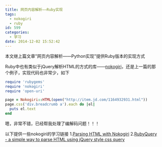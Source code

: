 ```yaml
---
title: 网页内容解析——Ruby实现
tags:
  - nokogiri
  - ruby
id: 599
categories:
  - 学习
date: 2014-12-02 15:52:42
---
```


本文继上篇文章"网页内容解析——Python实现"提供Ruby版本的实现方式

<!--more-->

Ruby中也有类似于jQuery解析HTML的方式的库——[nokogiri](http://www.nokogiri.org/)，还是上一篇的那个例子，实现代码也非常少，如下

```ruby
require 'rubygems'
require 'nokogiri'
require 'open-uri'

page = Nokogiri::HTML(open("http://item.jd.com/1164932931.html"))
page.css('div.breadcrumb a').each do |el|
  puts el.text
end
```

嗯，非常不错，已经帮我处理了编解码问题！！！

以下提供一些nokogiri的学习链接
1.[Parsing HTML with Nokogiri](http://ruby.bastardsbook.com/chapters/html-parsing/)
2.[RubyQuery - a simple way to parse HTML using jQuery style css query](http://ignition.hk/blog/2011/02/12/rubyquery/)